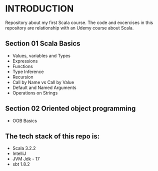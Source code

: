 # INTRODUCTION
Repository about my first Scala course.
The code and excercises in this repository are relationship with an Udemy course about Scala.

## Section 01 Scala Basics
* Values, variables and Types
* Expressions
* Functions
* Type Inference
* Recursion
* Call by Name vs Call by Value
* Default and Named Arguments
* Operations on Strings

## Section 02 Oriented object programming
* OOB Basics


## The tech stack of this repo is:
* Scala 3.2.2
* IntelliJ
* JVM Jdk - 17
* sbt 1.8.2